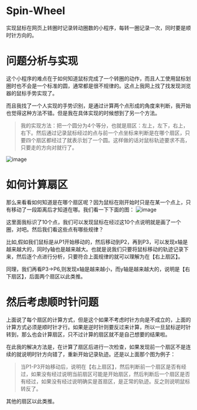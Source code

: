 # Spin-Wheel
实现鼠标在网页上转圈时记录转动圈数的小程序，每转一圈记录一次，同时要是顺时针方向的。

# 问题分析与实现
这个小程序的难点在于如何知道鼠标完成了一个转圈的动作，而且人工使用鼠标划圈时也不会是一个标准的圆，通常都是很不规律的。这点上我网上找了找发现浏览器的鼠标手势实现了。

而且我找了一个人实现的手势识别，是通过计算两个点形成的角度来判断，我开始也觉得这种方法不错。但是我在具体实现的时候想到了另一个方法。

> 我的实现方法：把一个圆分为4个等分，也就是扇区：左上，左下，右上，右下。然后通过记录鼠标经过的点与前一个点坐标来判断是在哪个扇区，只要四个扇区都经过了就表示划了一个圆。这样做的话对鼠标轨迹要求不高，只要走的方向对就行了。

![image](http://images2015.cnblogs.com/blog/22162/201703/22162-20170309114126422-1374286417.png)

# 如何计算扇区
那么来看看如何知道是在哪个扇区呢？因为鼠标在刚开始时只是在某一个点上，只有移动了一段距离后才知道在哪。我们看一下下面的图：
![image](http://images2015.cnblogs.com/blog/22162/201703/22162-20170309114157969-276728992.png)

这里面我标识了10个点，我们可以发现鼠标在经过这10个点说明就是画了一个圈，对吧。然后我们看这些点有哪些规律？

比如,假如我们鼠标是从P1开始移动的，然后移动到P2，再到P3，可以发现x轴是越来越大的，同时y轴也是越来越大。也就是说我们只要将鼠标移动的轨迹记录下来，然后逐个点进行分析，只要符合上面规律的就可以理解为在【右上扇区】。

同理，我们再看P3->P6,则发现x轴是越来越小，而y轴是越来越大的，说明是【右下扇区】，后面两个扇区以此类推。

# 然后考虑顺时针问题
上面说了每个扇区的计算方式，但是这个如果不考虑时针方向是不成立的，上面的计算方式必须是顺时针才行。如果是逆时针则要反过来计算，所以一旦鼠标逆时针转到，那么也会计算扇区，只不过计算的扇区就不是自己想要的结果啦。

在此我的解决方法是，在计算了扇区后进行一次检查，如果发现前一个扇区不是连续的就说明时针方向错了，重新开始记录轨迹。还是以上面那个图为例子：

> 当P1-P3开始移动后，说明在【右上扇区】，然后判断前一个扇区是否有经过，如果没有经过说明当前扇区可能是开始扇区，然后判断后一个扇区是否有经过，如果没有经过说明确实是首扇区，是正常的轨迹。反之则说明鼠标转反了。

其他的扇区以此类推。
